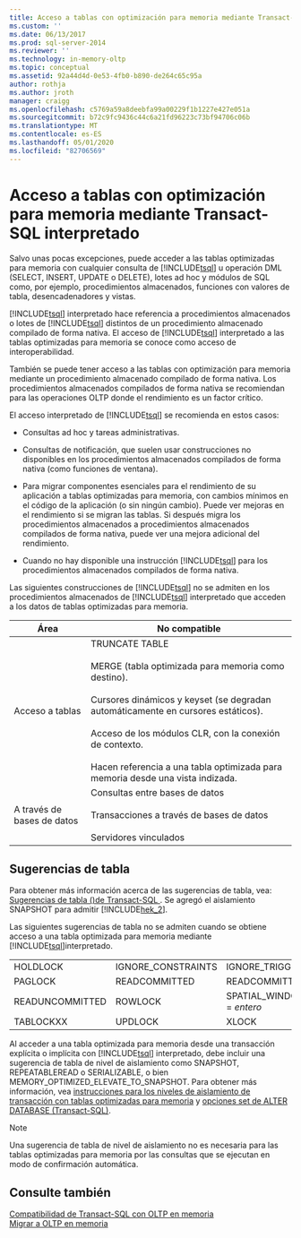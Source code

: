 ```yaml
---
title: Acceso a tablas con optimización para memoria mediante Transact-SQL interpretado | Microsoft Docs
ms.custom: ''
ms.date: 06/13/2017
ms.prod: sql-server-2014
ms.reviewer: ''
ms.technology: in-memory-oltp
ms.topic: conceptual
ms.assetid: 92a44d4d-0e53-4fb0-b890-de264c65c95a
author: rothja
ms.author: jroth
manager: craigg
ms.openlocfilehash: c5769a59a8deebfa99a00229f1b1227e427e051a
ms.sourcegitcommit: b72c9fc9436c44c6a21fd96223c73bf94706c06b
ms.translationtype: MT
ms.contentlocale: es-ES
ms.lasthandoff: 05/01/2020
ms.locfileid: "82706569"
---
```

# <a name="accessing-memory-optimized-tables-using-interpreted-transact-sql"></a>Acceso a tablas con optimización para memoria mediante Transact-SQL interpretado
  Salvo unas pocas excepciones, puede acceder a las tablas optimizadas para memoria con cualquier consulta de [!INCLUDE[tsql](../../includes/tsql-md.md)] u operación DML (SELECT, INSERT, UPDATE o DELETE), lotes ad hoc y módulos de SQL como, por ejemplo, procedimientos almacenados, funciones con valores de tabla, desencadenadores y vistas.  
  
 [!INCLUDE[tsql](../../includes/tsql-md.md)] interpretado hace referencia a procedimientos almacenados o lotes de [!INCLUDE[tsql](../../includes/tsql-md.md)] distintos de un procedimiento almacenado compilado de forma nativa. El acceso de [!INCLUDE[tsql](../../includes/tsql-md.md)] interpretado a las tablas optimizadas para memoria se conoce como acceso de interoperabilidad.  
  
 También se puede tener acceso a las tablas con optimización para memoria mediante un procedimiento almacenado compilado de forma nativa. Los procedimientos almacenados compilados de forma nativa se recomiendan para las operaciones OLTP donde el rendimiento es un factor crítico.  
  
 El acceso interpretado de [!INCLUDE[tsql](../../includes/tsql-md.md)] se recomienda en estos casos:  
  
-   Consultas ad hoc y tareas administrativas.  
  
-   Consultas de notificación, que suelen usar construcciones no disponibles en los procedimientos almacenados compilados de forma nativa (como funciones de ventana).  
  
-   Para migrar componentes esenciales para el rendimiento de su aplicación a tablas optimizadas para memoria, con cambios mínimos en el código de la aplicación (o sin ningún cambio). Puede ver mejoras en el rendimiento si se migran las tablas. Si después migra los procedimientos almacenados a procedimientos almacenados compilados de forma nativa, puede ver una mejora adicional del rendimiento.  
  
-   Cuando no hay disponible una instrucción [!INCLUDE[tsql](../../includes/tsql-md.md)] para los procedimientos almacenados compilados de forma nativa.  
  
 Las siguientes construcciones de [!INCLUDE[tsql](../../includes/tsql-md.md)] no se admiten en los procedimientos almacenados de [!INCLUDE[tsql](../../includes/tsql-md.md)] interpretado que acceden a los datos de tablas optimizadas para memoria.  
  
|Área|No compatible|  
|----------|-----------------|  
|Acceso a tablas|TRUNCATE TABLE<br /><br /> MERGE (tabla optimizada para memoria como destino).<br /><br /> Cursores dinámicos y keyset (se degradan automáticamente en cursores estáticos).<br /><br /> Acceso de los módulos CLR, con la conexión de contexto.<br /><br /> Hacen referencia a una tabla optimizada para memoria desde una vista indizada.|  
|A través de bases de datos|Consultas entre bases de datos<br /><br /> Transacciones a través de bases de datos<br /><br /> Servidores vinculados|  
  
## <a name="table-hints"></a>Sugerencias de tabla  
 Para obtener más información acerca de las sugerencias de tabla, vea: [Sugerencias de tabla &#40;&#41;de Transact-SQL ](/sql/t-sql/queries/hints-transact-sql-table). Se agregó el aislamiento SNAPSHOT para admitir [!INCLUDE[hek_2](../../includes/hek-2-md.md)].  
  
 Las siguientes sugerencias de tabla no se admiten cuando se obtiene acceso a una tabla optimizada para memoria mediante [!INCLUDE[tsql](../../includes/tsql-md.md)]interpretado.  
  
|||||  
|-|-|-|-|  
|HOLDLOCK|IGNORE_CONSTRAINTS|IGNORE_TRIGGERS|NOWAIT|  
|PAGLOCK|READCOMMITTED|READCOMMITTEDLOCK|READPAST|  
|READUNCOMMITTED|ROWLOCK|SPATIAL_WINDOW_MAX_CELLS = *entero*|TABLOCK|  
|TABLOCKXX|UPDLOCK|XLOCK||  
  
 Al acceder a una tabla optimizada para memoria desde una transacción explícita o implícita con [!INCLUDE[tsql](../../includes/tsql-md.md)] interpretado, debe incluir una sugerencia de tabla de nivel de aislamiento como SNAPSHOT, REPEATABLEREAD o SERIALIZABLE, o bien MEMORY_OPTIMIZED_ELEVATE_TO_SNAPSHOT. Para obtener más información, vea [instrucciones para los niveles de aislamiento de transacción con tablas optimizadas para memoria](memory-optimized-tables.md) y [opciones set de ALTER DATABASE &#40;Transact-SQL&#41;](/sql/t-sql/statements/alter-database-transact-sql-set-options).  
  
> [!NOTE]  
>  Una sugerencia de tabla de nivel de aislamiento no es necesaria para las tablas optimizadas para memoria por las consultas que se ejecutan en modo de confirmación automática.  
  
## <a name="see-also"></a>Consulte también  
 [Compatibilidad de Transact-SQL con OLTP en memoria](transact-sql-support-for-in-memory-oltp.md)   
 [Migrar a OLTP en memoria](migrating-to-in-memory-oltp.md)  
  
  
